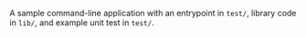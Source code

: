 A sample command-line application with an entrypoint in `test/`, library code
in `lib/`, and example unit test in `test/`.

